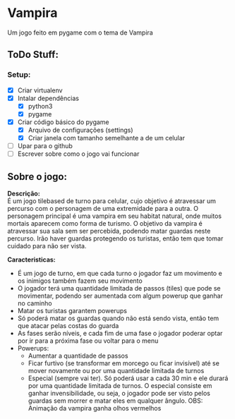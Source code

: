 # Vampira

Um jogo feito em pygame com o tema de Vampira

## ToDo Stuff:

### Setup:
- [x] Criar virtualenv
- [x] Intalar dependências
    - [x] python3
    - [x] pygame
- [x] Criar código básico do pygame
    - [x] Arquivo de configurações (settings)
    - [x] Criar janela com tamanho semelhante a de um celular
- [ ] Upar para o github
- [ ] Escrever sobre como o jogo vai funcionar

## Sobre o jogo:

**Descrição:**  
É um jogo tilebased de turno para celular, cujo objetivo é atravessar um percurso com o personagem de uma extremidade para a outra.
O personagem principal é uma vampira em seu habitat natural, onde muitos mortais aparecem como forma de turismo. O objetivo da vampira é atravessar sua sala sem ser percebida, podendo matar guardas neste percurso.
Irão haver guardas protegendo os turistas, então tem que tomar cuidado para não ser vista.

**Caracteristicas:**
- É um jogo de turno, em que cada turno o jogador faz um movimento e os inimigos também fazem seu movimento
- O jogador terá uma quantidade limitada de passos (tiles) que pode se movimentar, podendo ser aumentada com algum powerup que ganhar no caminho
- Matar os turistas garantem powerups
- Só poderá matar os guardas quando não está sendo vista, então tem que atacar pelas costas do guarda
- As fases serão níveis, e cada fim de uma fase o jogador poderar optar por ir para a próxima fase ou voltar para o menu
- Powerups:
    - Aumentar a quantidade de passos
    - Ficar furtivo (se transformar em morcego ou ficar invisível) até se mover novamente ou por uma quantidade limitada de turnos
    - Especial (sempre vai ter). Só poderá usar a cada 30 min e ele durará por uma quantidade limitada de turnos. O especial consiste em ganhar invensibilidade, ou seja, o jogador pode ser visto pelos guardas sem morrer e matar eles em qualquer ângulo. OBS: Animação da vampira ganha olhos vermelhos